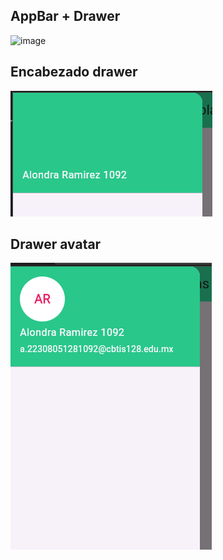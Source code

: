 ## AppBar + Drawer 
![image](https://github.com/user-attachments/assets/1ee0e263-8faf-4df9-b14b-084b7061a1a2)


## Encabezado drawer
![alt text](image-1.png)

## Drawer avatar
![alt text](image-2.png)
